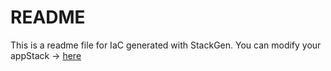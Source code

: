 # README
This is a readme file for IaC generated with StackGen.
You can modify your appStack -> [here](http://main.dev.stackgen.com/appstacks/90f05945-4572-4d81-931d-ce2731492c1a)
